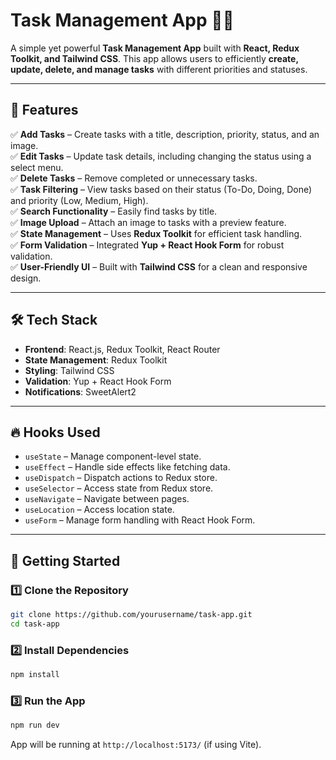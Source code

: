 # Task Management App 📝✅  

A simple yet powerful **Task Management App** built with **React, Redux Toolkit, and Tailwind CSS**. This app allows users to efficiently **create, update, delete, and manage tasks** with different priorities and statuses.  

---

## 🚀 Features  
✅ **Add Tasks** – Create tasks with a title, description, priority, status, and an image.  
✅ **Edit Tasks** – Update task details, including changing the status using a select menu.  
✅ **Delete Tasks** – Remove completed or unnecessary tasks.  
✅ **Task Filtering** – View tasks based on their status (To-Do, Doing, Done) and priority (Low, Medium, High).  
✅ **Search Functionality** – Easily find tasks by title.  
✅ **Image Upload** – Attach an image to tasks with a preview feature.  
✅ **State Management** – Uses **Redux Toolkit** for efficient task handling.  
✅ **Form Validation** – Integrated **Yup + React Hook Form** for robust validation.  
✅ **User-Friendly UI** – Built with **Tailwind CSS** for a clean and responsive design.  

---

## 🛠️ Tech Stack  
- **Frontend**: React.js, Redux Toolkit, React Router  
- **State Management**: Redux Toolkit  
- **Styling**: Tailwind CSS  
- **Validation**: Yup + React Hook Form  
- **Notifications**: SweetAlert2  

---

## 🔥 Hooks Used  
- `useState` – Manage component-level state.  
- `useEffect` – Handle side effects like fetching data.  
- `useDispatch` – Dispatch actions to Redux store.  
- `useSelector` – Access state from Redux store.  
- `useNavigate` – Navigate between pages.  
- `useLocation` – Access location state.  
- `useForm` – Manage form handling with React Hook Form.  

---

## 🚀 Getting Started  
### 1️⃣ Clone the Repository  
```bash
git clone https://github.com/yourusername/task-app.git
cd task-app
```
### 2️⃣ Install Dependencies  
```bash
npm install
```
### 3️⃣ Run the App  
```bash
npm run dev
```
App will be running at `http://localhost:5173/` (if using Vite).  




